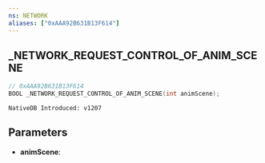 ```yaml
---
ns: NETWORK
aliases: ["0xAAA92B631B13F614"]
---
```

## _NETWORK_REQUEST_CONTROL_OF_ANIM_SCENE

```c
// 0xAAA92B631B13F614
BOOL _NETWORK_REQUEST_CONTROL_OF_ANIM_SCENE(int animScene);
```

```
NativeDB Introduced: v1207
```

## Parameters
* **animScene**:
